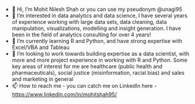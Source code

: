 - 👋 Hi, I’m Mohit Nilesh Shah or you can use my pseudonym @unagi95 
- 👀 I’m interested in data analytics and data science, I have several years of experience working with large data sets, data cleaning, data manipulation, visualizations, modelling and insight generation. I have been in the field of analytics consulting for over 4 years!
- 🌱 I’m currently learning R and Python, and have strong expertise with Excel/VBA and Tableau
- 💞️ I’m looking to work towards building expertise as a data scientist, with more and more project experience in working with R and Python. Some key areas of interest for me are healthcare (public health and pharmaceuticals), social justice (misinformation, racial bias) and sales and marketing in general
- 📫 How to reach me - you can catch me on LinkedIn here - https://www.linkedin.com/in/mohitshah95/

<!---
unagi95/unagi95 is a ✨ special ✨ repository because its `README.md` (this file) appears on your GitHub profile.
You can click the Preview link to take a look at your changes.
--->
